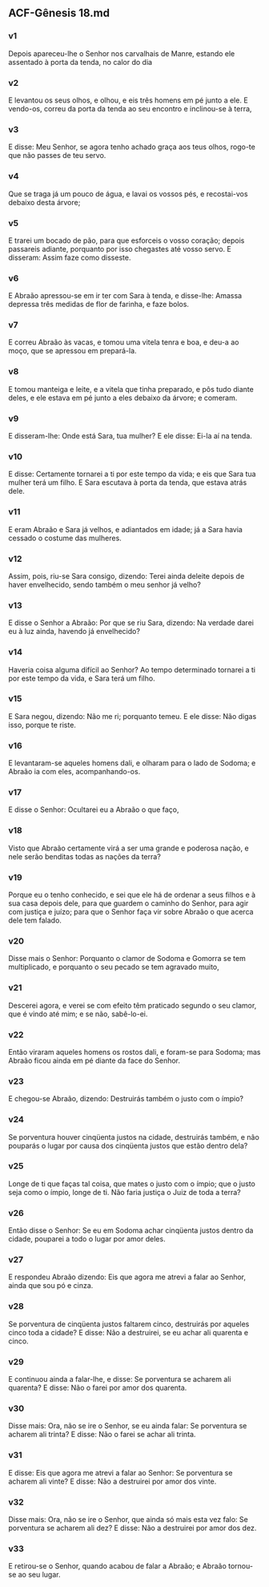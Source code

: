## ACF-Gênesis 18.md
### v1
 Depois apareceu-lhe o Senhor nos carvalhais de Manre, estando ele assentado à porta da tenda, no calor do dia
### v2
 E levantou os seus olhos, e olhou, e eis três homens em pé junto a ele. E vendo-os, correu da porta da tenda ao seu encontro e inclinou-se à terra,
### v3
 E disse: Meu Senhor, se agora tenho achado graça aos teus olhos, rogo-te que não passes de teu servo.
### v4
 Que se traga já um pouco de água, e lavai os vossos pés, e recostai-vos debaixo desta árvore;
### v5
 E trarei um bocado de pão, para que esforceis o vosso coração; depois passareis adiante, porquanto por isso chegastes até vosso servo. E disseram: Assim faze como disseste.
### v6
 E Abraão apressou-se em ir ter com Sara à tenda, e disse-lhe: Amassa depressa três medidas de flor de farinha, e faze bolos.
### v7
 E correu Abraão às vacas, e tomou uma vitela tenra e boa, e deu-a ao moço, que se apressou em prepará-la.
### v8
 E tomou manteiga e leite, e a vitela que tinha preparado, e pôs tudo diante deles, e ele estava em pé junto a eles debaixo da árvore; e comeram.
### v9
 E disseram-lhe: Onde está Sara, tua mulher? E ele disse: Ei-la aí na tenda.
### v10
 E disse: Certamente tornarei a ti por este tempo da vida; e eis que Sara tua mulher terá um filho. E Sara escutava à porta da tenda, que estava atrás dele.
### v11
 E eram Abraão e Sara já velhos, e adiantados em idade; já a Sara havia cessado o costume das mulheres.
### v12
 Assim, pois, riu-se Sara consigo, dizendo: Terei ainda deleite depois de haver envelhecido, sendo também o meu senhor já velho?
### v13
 E disse o Senhor a Abraão: Por que se riu Sara, dizendo: Na verdade darei eu à luz ainda, havendo já envelhecido?
### v14
 Haveria coisa alguma difícil ao Senhor? Ao tempo determinado tornarei a ti por este tempo da vida, e Sara terá um filho.
### v15
 E Sara negou, dizendo: Não me ri; porquanto temeu. E ele disse: Não digas isso, porque te riste.
### v16
 E levantaram-se aqueles homens dali, e olharam para o lado de Sodoma; e Abraão ia com eles, acompanhando-os.
### v17
 E disse o Senhor: Ocultarei eu a Abraão o que faço,
### v18
 Visto que Abraão certamente virá a ser uma grande e poderosa nação, e nele serão benditas todas as nações da terra?
### v19
 Porque eu o tenho conhecido, e sei que ele há de ordenar a seus filhos e à sua casa depois dele, para que guardem o caminho do Senhor, para agir com justiça e juízo; para que o Senhor faça vir sobre Abraão o que acerca dele tem falado.
### v20
 Disse mais o Senhor: Porquanto o clamor de Sodoma e Gomorra se tem multiplicado, e porquanto o seu pecado se tem agravado muito,
### v21
 Descerei agora, e verei se com efeito têm praticado segundo o seu clamor, que é vindo até mim; e se não, sabê-lo-ei.
### v22
 Então viraram aqueles homens os rostos dali, e foram-se para Sodoma; mas Abraão ficou ainda em pé diante da face do Senhor.
### v23
 E chegou-se Abraão, dizendo: Destruirás também o justo com o ímpio?
### v24
 Se porventura houver cinqüenta justos na cidade, destruirás também, e não pouparás o lugar por causa dos cinqüenta justos que estão dentro dela?
### v25
 Longe de ti que faças tal coisa, que mates o justo com o ímpio; que o justo seja como o ímpio, longe de ti. Não faria justiça o Juiz de toda a terra?
### v26
 Então disse o Senhor: Se eu em Sodoma achar cinqüenta justos dentro da cidade, pouparei a todo o lugar por amor deles.
### v27
 E respondeu Abraão dizendo: Eis que agora me atrevi a falar ao Senhor, ainda que sou pó e cinza.
### v28
 Se porventura de cinqüenta justos faltarem cinco, destruirás por aqueles cinco toda a cidade? E disse: Não a destruirei, se eu achar ali quarenta e cinco.
### v29
 E continuou ainda a falar-lhe, e disse: Se porventura se acharem ali quarenta? E disse: Não o farei por amor dos quarenta.
### v30
 Disse mais: Ora, não se ire o Senhor, se eu ainda falar: Se porventura se acharem ali trinta? E disse: Não o farei se achar ali trinta.
### v31
 E disse: Eis que agora me atrevi a falar ao Senhor: Se porventura se acharem ali vinte? E disse: Não a destruirei por amor dos vinte.
### v32
 Disse mais: Ora, não se ire o Senhor, que ainda só mais esta vez falo: Se porventura se acharem ali dez? E disse: Não a destruirei por amor dos dez.
### v33
 E retirou-se o Senhor, quando acabou de falar a Abraão; e Abraão tornou-se ao seu lugar.
